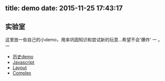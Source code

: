 title: demo
date: 2015-11-25 17:43:17
---

## 实验室
  这里放一些自己的小demo，用来巩固知识和尝试新的玩意...希望不会'爆炸' 一 。一

 - [历史demo](http://www.zlycy.com/case/timeline.html)
 - [Javascript]()
 - [Layout]()
 - [Complex]()